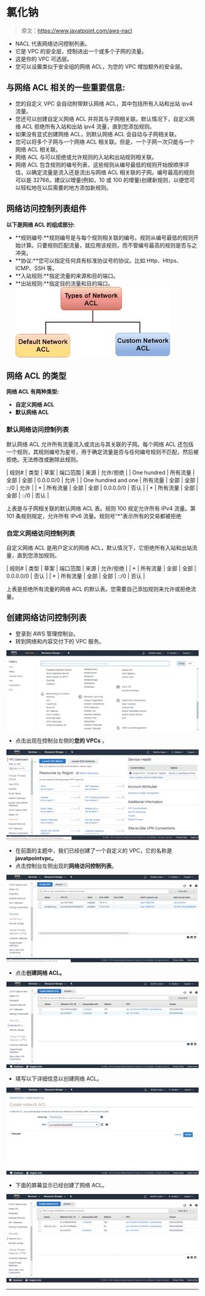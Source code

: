 # 氯化钠

> 原文：<https://www.javatpoint.com/aws-nacl>

*   NACL 代表网络访问控制列表。
*   它是 VPC 的安全层，控制进出一个或多个子网的流量。
*   这是你的 VPC 可选层。
*   您可以设置类似于安全组的网络 ACL，为您的 VPC 增加额外的安全层。

## 与网络 ACL 相关的一些重要信息:

*   您的自定义 VPC 会自动附带默认网络 ACL，其中包括所有入站和出站 ipv4 流量。
*   您还可以创建自定义网络 ACL 并将其与子网相关联。默认情况下，自定义网络 ACL 拒绝所有入站和出站 ipv4 流量，直到您添加规则。
*   如果没有显式创建网络 ACL，则默认网络 ACL 会自动与子网相关联。
*   您可以将多个子网与一个网络 ACL 相关联。但是，一个子网一次只能与一个网络 ACL 相关联。
*   网络 ACL 与可以拒绝或允许规则的入站和出站规则相关联。
*   网络 ACL 包含规则的编号列表，这些规则从编号最低的规则开始按顺序评估，以确定流量是流入还是流出与网络 ACL 相关联的子网。编号最高的规则可以是 32766。建议以增量(例如，10 或 100 的增量)创建新规则，以便您可以轻松地在以后需要的地方添加新规则。

## 网络访问控制列表组件

**以下是网络 ACL 的组成部分:**

*   **规则编号:**规则编号是与每个规则相关联的编号。规则从编号最低的规则开始计算。只要规则匹配流量，就应用该规则，而不管编号最高的规则是否与之冲突。
*   **协议:**您可以指定任何具有标准协议号的协议。比如 Http、Https、ICMP、SSH 等。
*   **入站规则:**指定流量的来源和目的端口。
*   **出站规则:**指定目的流量和目的端口。
![NACL](img/25a168e9898fc0b34d0ea07cdd02ef3a.png)

## 网络 ACL 的类型

**网络 ACL 有两种类型:**

*   **自定义网络 ACL**
*   **默认网络 ACL**

### 默认网络访问控制列表

默认网络 ACL 允许所有流量流入或流出与其关联的子网。每个网络 ACL 还包括一个规则，其规则编号为星号，用于确定流量是否与任何编号规则不匹配，然后被拒绝。无法修改或删除此规则。

| 规则# | 类型 | 草案 | 端口范围 | 来源 | 允许/拒绝 |
| One hundred | 所有流量 | 全部 | 全部 | 0.0.0.0/0 | 允许 |
| One hundred and one | 所有流量 | 全部 | 全部 | ::/0 | 允许 |
| * | 所有流量 | 全部 | 全部 | 0.0.0.0/0 | 否认 |
| * | 所有流量 | 全部 | 全部 | ::/0 | 否认 |

上表是与子网相关联的默认网络 ACL 表。规则 100 规定允许所有 IPv4 流量。第 101 条规则规定，允许所有 IPv6 流量。规则号“*”表示所有的交易都被拒绝

### 自定义网络访问控制列表

自定义网络 ACL 是用户定义的网络 ACL，默认情况下，它拒绝所有入站和出站流量，直到您添加规则。

| 规则# | 类型 | 草案 | 端口范围 | 来源 | 允许/拒绝 |
| * | 所有流量 | 全部 | 全部 | 0.0.0.0/0 | 否认 |
| * | 所有流量 | 全部 | 全部 | ::/0 | 否认 |

上表是拒绝所有流量的网络 ACL 的默认表。您需要自己添加规则来允许或拒绝流量。

## 创建网络访问控制列表

*   登录到 AWS 管理控制台。
*   转到网络和内容交付下的 VPC 服务。

![NACL](img/877509ca914c8f07507060eacbf1b0b0.png)

*   点击出现在控制台左侧的**您的 VPCs** 。

![NACL](img/02f56e1af1788818be1a556b350f3159.png)

*   在前面的主题中，我们已经创建了一个自定义的 VPC，它的名称是 **javatpointvpc。**
*   点击控制台左侧出现的**网络访问控制列表**。

![NACL](img/a8455e0e8122928d781c340637c41c77.png)

*   点击**创建网络 ACL。**

![NACL](img/e95515951cc8174e9d7325a2ffc8f211.png)

*   填写以下详细信息以创建网络 ACL。

![NACL](img/21daca0ffeffb2c1faf7eeeb6fe894ac.png)

*   下面的屏幕显示已经创建了网络 ACL。

![NACL](img/b4a2c68533fc43f21ec3ccf4cd903da8.png)

* * *